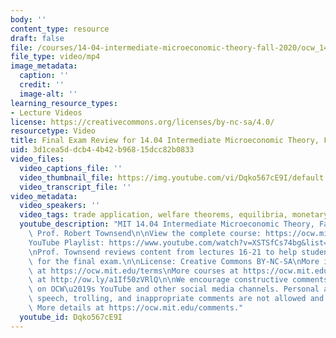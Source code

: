 ```yaml
---
body: ''
content_type: resource
draft: false
file: /courses/14-04-intermediate-microeconomic-theory-fall-2020/ocw_1404_finalreview_2020dec08_360p_16_9.mp4
file_type: video/mp4
image_metadata:
  caption: ''
  credit: ''
  image-alt: ''
learning_resource_types:
- Lecture Videos
license: https://creativecommons.org/licenses/by-nc-sa/4.0/
resourcetype: Video
title: Final Exam Review for 14.04 Intermediate Microeconomic Theory, Fall 2020
uid: 3d1cea5d-dcb4-4b42-b968-15dcc82b0833
video_files:
  video_captions_file: ''
  video_thumbnail_file: https://img.youtube.com/vi/Dqko567cE9I/default.jpg
  video_transcript_file: ''
video_metadata:
  video_speakers: ''
  video_tags: trade application, welfare theorems, equilibria, monetary theory, identification
  youtube_description: "MIT 14.04 Intermediate Microeconomic Theory, Fall 2020\nInstructor:\
    \ Prof. Robert Townsend\n\nView the complete course: https://ocw.mit.edu/courses/14-04-intermediate-microeconomic-theory-fall-2020/\n\
    YouTube Playlist: https://www.youtube.com/watch?v=XSTSfCs74bg&list=PLUl4u3cNGP63wnrKge9vllow3Y2OOOKqF\n\
    \nProf. Townsend reviews content from lectures 16-21 to help students prepare\
    \ for the final exam.\n\nLicense: Creative Commons BY-NC-SA\nMore information\
    \ at https://ocw.mit.edu/terms\nMore courses at https://ocw.mit.edu\nSupport OCW\
    \ at http://ow.ly/a1If50zVRlQ\n\nWe encourage constructive comments and discussion\
    \ on OCW\u2019s YouTube and other social media channels. Personal attacks, hate\
    \ speech, trolling, and inappropriate comments are not allowed and may be removed.\
    \ More details at https://ocw.mit.edu/comments."
  youtube_id: Dqko567cE9I
---
```

